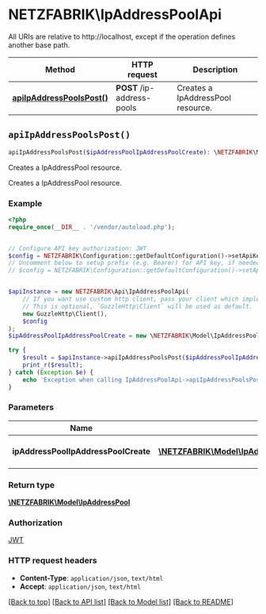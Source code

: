 # NETZFABRIK\IpAddressPoolApi

All URIs are relative to http://localhost, except if the operation defines another base path.

| Method | HTTP request | Description |
| ------------- | ------------- | ------------- |
| [**apiIpAddressPoolsPost()**](IpAddressPoolApi.md#apiIpAddressPoolsPost) | **POST** /ip-address-pools | Creates a IpAddressPool resource. |


## `apiIpAddressPoolsPost()`

```php
apiIpAddressPoolsPost($ipAddressPoolIpAddressPoolCreate): \NETZFABRIK\Model\IpAddressPool
```

Creates a IpAddressPool resource.

Creates a IpAddressPool resource.

### Example

```php
<?php
require_once(__DIR__ . '/vendor/autoload.php');


// Configure API key authorization: JWT
$config = NETZFABRIK\Configuration::getDefaultConfiguration()->setApiKey('Authorization', 'YOUR_API_KEY');
// Uncomment below to setup prefix (e.g. Bearer) for API key, if needed
// $config = NETZFABRIK\Configuration::getDefaultConfiguration()->setApiKeyPrefix('Authorization', 'Bearer');


$apiInstance = new NETZFABRIK\Api\IpAddressPoolApi(
    // If you want use custom http client, pass your client which implements `GuzzleHttp\ClientInterface`.
    // This is optional, `GuzzleHttp\Client` will be used as default.
    new GuzzleHttp\Client(),
    $config
);
$ipAddressPoolIpAddressPoolCreate = new \NETZFABRIK\Model\IpAddressPoolIpAddressPoolCreate(); // \NETZFABRIK\Model\IpAddressPoolIpAddressPoolCreate | The new IpAddressPool resource

try {
    $result = $apiInstance->apiIpAddressPoolsPost($ipAddressPoolIpAddressPoolCreate);
    print_r($result);
} catch (Exception $e) {
    echo 'Exception when calling IpAddressPoolApi->apiIpAddressPoolsPost: ', $e->getMessage(), PHP_EOL;
}
```

### Parameters

| Name | Type | Description  | Notes |
| ------------- | ------------- | ------------- | ------------- |
| **ipAddressPoolIpAddressPoolCreate** | [**\NETZFABRIK\Model\IpAddressPoolIpAddressPoolCreate**](../Model/IpAddressPoolIpAddressPoolCreate.md)| The new IpAddressPool resource | |

### Return type

[**\NETZFABRIK\Model\IpAddressPool**](../Model/IpAddressPool.md)

### Authorization

[JWT](../../README.md#JWT)

### HTTP request headers

- **Content-Type**: `application/json`, `text/html`
- **Accept**: `application/json`, `text/html`

[[Back to top]](#) [[Back to API list]](../../README.md#endpoints)
[[Back to Model list]](../../README.md#models)
[[Back to README]](../../README.md)
